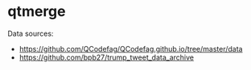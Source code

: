 # qtmerge

Data sources:

* https://github.com/QCodefag/QCodefag.github.io/tree/master/data
* https://github.com/bpb27/trump_tweet_data_archive



